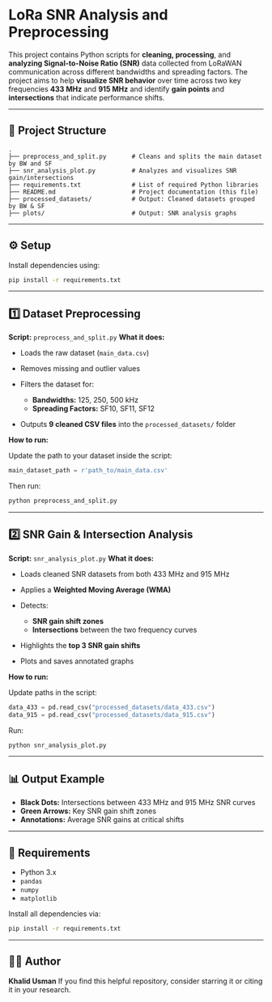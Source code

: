 

# LoRa SNR Analysis and Preprocessing

This project contains Python scripts for **cleaning, processing**, and **analyzing Signal-to-Noise Ratio (SNR)** data collected from LoRaWAN communication across different bandwidths and spreading factors. The project aims to help **visualize SNR behavior** over time across two key frequencies **433 MHz** and **915 MHz** and identify **gain points** and **intersections** that indicate performance shifts.

---

## 📁 Project Structure

```
.
├── preprocess_and_split.py       # Cleans and splits the main dataset by BW and SF
├── snr_analysis_plot.py          # Analyzes and visualizes SNR gain/intersections
├── requirements.txt              # List of required Python libraries
├── README.md                     # Project documentation (this file)
├── processed_datasets/           # Output: Cleaned datasets grouped by BW & SF
├── plots/                        # Output: SNR analysis graphs
```

---

## ⚙️ Setup

Install dependencies using:

```bash
pip install -r requirements.txt
```

---

## 1️⃣ Dataset Preprocessing

**Script:** `preprocess_and_split.py`
**What it does:**

* Loads the raw dataset (`main_data.csv`)
* Removes missing and outlier values
* Filters the dataset for:

  * **Bandwidths:** 125, 250, 500 kHz
  * **Spreading Factors:** SF10, SF11, SF12
* Outputs **9 cleaned CSV files** into the `processed_datasets/` folder

**How to run:**

Update the path to your dataset inside the script:

```python
main_dataset_path = r'path_to/main_data.csv'
```

Then run:

```bash
python preprocess_and_split.py
```

---

## 2️⃣ SNR Gain & Intersection Analysis

**Script:** `snr_analysis_plot.py`
**What it does:**

* Loads cleaned SNR datasets from both 433 MHz and 915 MHz
* Applies a **Weighted Moving Average (WMA)**
* Detects:

  * **SNR gain shift zones**
  * **Intersections** between the two frequency curves
* Highlights the **top 3 SNR gain shifts**
* Plots and saves annotated graphs

**How to run:**

Update paths in the script:

```python
data_433 = pd.read_csv("processed_datasets/data_433.csv")
data_915 = pd.read_csv("processed_datasets/data_915.csv")
```

Run:

```bash
python snr_analysis_plot.py
```

---

## 📊 Output Example

* **Black Dots:** Intersections between 433 MHz and 915 MHz SNR curves
* **Green Arrows:** Key SNR gain shift zones
* **Annotations:** Average SNR gains at critical shifts

---

## 🧰 Requirements

* Python 3.x
* `pandas`
* `numpy`
* `matplotlib`

Install all dependencies via:

```bash
pip install -r requirements.txt
```

---

## 🙋‍♂️ Author

**Khalid Usman**
If you find this helpful repository, consider starring it or citing it in your research.


